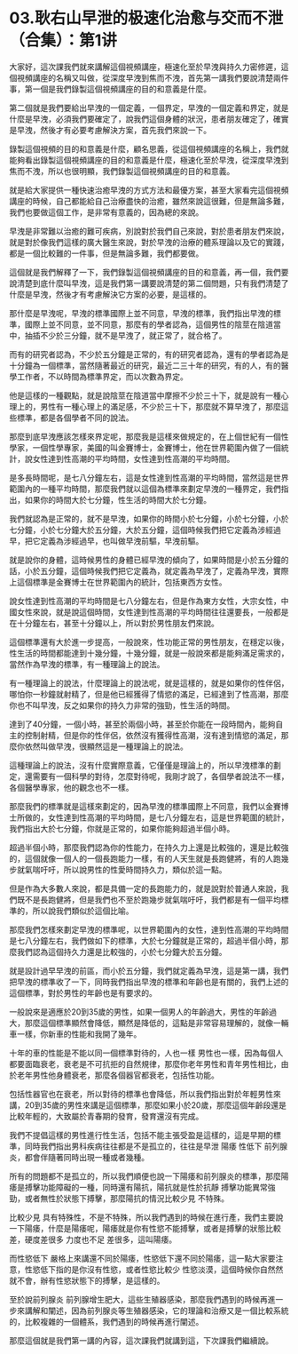 # 03.耿右山早泄的极速化治愈与交而不泄（合集）：第1讲

大家好，這次課我們就來講解這個視頻講座，極速化至於早洩與持久力密修遲，這個視頻講座的名稱又叫做，從深度早洩到焦而不洩，首先第一講我們要說清楚兩件事，第一個是我們錄製這個視頻講座的目的和意義是什麼。

第二個就是我們要給出早洩的一個定義，一個界定，早洩的一個定義和界定，就是什麼是早洩，必須我們要確定了，說我們這個身體的狀況，患者朋友確定了，確實是早洩，然後才有必要考慮解決方案，首先我們來說一下。

錄製這個視頻的目的和意義是什麼，顧名思義，從這個視頻講座的名稱上，我們就能夠看出錄製這個視頻講座的目的和意義是什麼，極速化至於早洩，從深度早洩到焦而不洩，所以也很明顯，我們錄製這個視頻講座的目的和意義。

就是給大家提供一種快速治癒早洩的方式方法和最優方案，甚至大家看完這個視頻講座的時候，自己都能給自己治療盡快的治癒，雖然來說這很難，但是無論多難，我們也要做這個工作，是非常有意義的，因為總的來說。

早洩是非常難以治癒的難可疾病，別說對於我們自己來說，對於患者朋友們來說，就是對於像我們這樣的廣大醫生來說，對於早洩的治療的體系理論以及它的實踐，都是一個比較難的一件事，但是無論多難，我們都要做。

這個就是我們解釋了一下，我們錄製這個視頻講座的目的和意義，再一個，我們要說清楚到底什麼叫早洩，這是我們第一講要說清楚的第二個問題，只有我們清楚了什麼是早洩，然後才有考慮解決它方案的必要，是這樣的。

那什麼是早洩呢，早洩的標準國際上並不同意，早洩的標準，我們指出早洩的標準，國際上並不同意，並不同意，那麼有的學者認為，這個男性的陰莖在陰道當中，抽插不少於三分鐘，就不是早洩了，就正常了，就合格了。

而有的研究者認為，不少於五分鐘是正常的，有的研究者認為，還有的學者認為是十分鐘為一個標準，當然隨著最近的研究，最近二三十年的研究，有的人，有的醫學工作者，不以時間為標準界定，而以次數為界定。

他是這樣的一種觀點，就是說陰莖在陰道當中摩擦不少於三十下，就是說有一種心理上的，男性有一種心理上的滿足感，不少於三十下，那麼就不算早洩了，那麼這些標準，都是各個學者不同的說法。

那麼到底早洩應該怎樣來界定呢，那麼我是這樣來做規定的，在上個世紀有一個性學家，一個性學專家，美國的叫金賽博士，金賽博士，他在世界範圍內做了一個統計，說女性達到性高潮的平均時間，女性達到性高潮的平均時間。

是多長時間呢，是七八分鐘左右，這是女性達到性高潮的平均時間，當然這是世界範圍內的一種平均時間，那麼我們就以這個為標準來劃定早洩的一種界定，我們指出，如果你的時間大於七分鐘，性生活的時間大於七分鐘。

我們就認為是正常的，就不是早洩，如果你的時間小於七分鐘，小於七分鐘，小於七分鐘，小於七分鐘大於五分鐘，大於五分鐘，這個時候我們把它定義為涉經過早，把它定義為涉經過早，也叫做早洩前驅，早洩前驅。

就是說你的身體，這時候男性的身體已經早洩的傾向了，如果時間是小於五分鐘的話，小於五分鐘，這個時候我們把它定義為，就定義為早洩了，定義為早洩，實際上這個標準是金賽博士在世界範圍內的統計，包括東西方女性。

說女性達到性高潮的平均時間是七八分鐘左右，但是作為東方女性，大宗女性，中國女性來說，就是說這個時間，女性達到性高潮的平均時間往往還要長，一般都是在十分鐘左右，甚至十分鐘以上，所以對於男性朋友們來說。

這個標準還有大於進一步提高，一般說來，性功能正常的男性朋友，在穩定以後，性生活的時間都能達到十幾分鐘，十幾分鐘，就是一般說來都是能夠滿足需求的，當然作為早洩的標準，有一種理論上的說法。

有一種理論上的說法，什麼理論上的說法呢，就是這樣的，就是如果你的性伴侶，哪怕你一秒鐘就射精了，但是他已經獲得了情慾的滿足，已經達到了性高潮，那麼你也不叫早洩，反之如果你的持久力非常的強勁，性生活的時間。

達到了40分鐘，一個小時，甚至於兩個小時，甚至於你能在一段時間內，能夠自主的控制射精，但是你的性伴侶，依然沒有獲得性高潮，沒有達到情慾的滿足，那麼你依然叫做早洩，很顯然這是一種理論上的說法。

這種理論上的說法，沒有什麼實際意義，它僅僅是理論上的，所以早洩標準的劃定，還需要有一個科學的對待，怎麼對待呢，我剛才說了，各個學者說法不一樣，各個醫學專家，他的觀念也不一樣。

那麼我們的標準就是這樣來劃定的，因為早洩的標準國際上不同意，我們以金賽博士所做的，女性達到性高潮的平均時間，是七八分鐘左右，這是世界範圍的統計，我們指出大於七分鐘，你就是正常的，如果你能夠超過半個小時。

超過半個小時，那麼我們認為你的性能力，在持久力上還是比較強的，還是比較強的，這個就像一個人的一個長跑能力一樣，有的人天生就是長跑健將，有的人跑幾步就氣喘吁吁，所以說男性的性愛時間持久力，類似於這一點。

但是作為大多數人來說，都是具備一定的長跑能力的，就是說對於普通人來說，我們既不是長跑健將，但是我們也不至於跑幾步就氣喘吁吁，我們都是有一個平均標準的，所以說我們類似於這個比喻。

那麼我們怎樣來劃定早洩的標準呢，以世界範圍內的女性，達到性高潮的平均時間是七八分鐘左右，我們做如下的標準，大於七分鐘就是正常的，超過半個小時，那麼我們認為這個持久力還是比較強的，小於七分鐘大於五分鐘。

就是設計過早早洩的前區，而小於五分鐘，我們就定義為早洩，這是第一講，我們把早洩的標準收了一下，同時我們指出早洩的標準和年齡也是有關的，我們上述的這個標準，對於男性的年齡也是有要求的。

一般說來是適應於20到35歲的男性，如果一個男人的年齡過大，男性的年齡過大，那麼這個標準顯然會降低，顯然是降低的，這點是非常容易理解的，就像一輛車一樣，你新車的性能和我開了幾年。

十年的車的性能是不能以同一個標準對待的，人也一樣 男性也一樣，因為每個人都要面臨衰老，衰老是不可抗拒的自然規律，那麼你老年男性和青年男性相比，由於老年男性他身體衰老，那麼各個器官都衰老，包括性功能。

包括性器官也在衰老，所以對待的標準也會降低，所以我們指出對於年輕男性來講，20到35歲的男性來講是這個標準，那麼如果小於20歲，那麼這個年齡段還是比較年輕的，大致屬於青春期的發育，發育還沒有完成。

我們不提倡這樣的男性進行性生活，包括不能主張受盈是這樣的，這是早期的標準，同時我們指出男科疾病往往都是不是孤立的，往往是早泄 陽痿 性低下 前列腺炎，都會伴隨著同時出現一種或者幾種。

所有的問題都不是孤立的，所以我們順便也說一下陽痿和前列腺炎的標準，那麼陽痿是搏擊功能障礙的一種，同時還有陽抗，陽抗就是性於抗靜 搏擊功能異常強勁，或者無性於狀態下搏擊，那麼陽抗的情況比較少見 不特殊。

比較少見 具有特殊性，不是不特殊，所以我們遇到的時候在進行產，我們主要說一下陽痿，什麼是陽痿呢，陽痿就是你有性慾不能搏擊，或者是搏擊的狀態比較差，硬度差很多 力度也不足 差很多，這叫陽痿。

而性慾低下 嚴格上來講還不同於陽痿，性慾低下還不同於陽痿，這一點大家要注意，性慾低下指的是你沒有性慾，或者性慾比較少 性慾淡漠，這個時候你自然然就不會，辦有性慾狀態下的搏擊，是這樣的。

至於說前列腺炎 前列腺增生肥大，這些生殖器感染，那麼我們遇到的時候再進一步來講解和闡述，因為前列腺炎等生殖器感染，它的理論和治療又是一個比較系統的，比較複雜的一個體系，我們遇到的時候再進行闡述。

那麼這個就是我們第一講的內容，這次課我們就講到這，下次課我們繼續說。